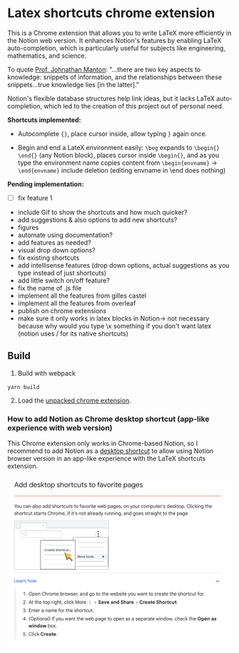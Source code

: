 # Latex shortcuts chrome extension
This is a Chrome extension that allows you to write LaTeX more efficiently in the Notion web version. It enhances Notion's features by enabling LaTeX auto-completion, which is particularly useful for subjects like engineering, mathematics, and science.

To quote [Prof. Johnathan Manton](https://people.eng.unimelb.edu.au/jmanton/):
"...there are two key aspects to knowledge: snippets of information, and the relationships between these snippets...true knowledge lies [in the latter]."

Notion's flexible database structures help link ideas, but it lacks LaTeX auto-completion, which led to the creation of this project out of personal need.

**Shortcuts implemented:**
- Autocomplete `{}`, place cursor inside, allow typing `}` again once.

- Begin and end a LateX environment easily:
    `\beg` expands to `\begin{} \end{}` (any Notion block), 
    places cursor inside `\begin{}`, and as you type the environment name
    copies content from `\begin{envname}` -> `\end{envname}` include deletion (editing envname in \end does nothing)
    

<!-- | Description                                      | Trigger | Result                                                                                  | Example                         | Notion Block       |
|--------------------------------------------------|---------|-----------------------------------------------------------------------------------------|---------------------------------|--------------------|
| Begin and end a LaTeX environment easily         | `\beg`  | Expands to `\begin{} \end{}`, places cursor inside `\begin{}`, copies content to `\end{}`| `\beg` → `\begin{} \end{}`      | Inline Math         |
| Auto complete `{}`                               | `{`     | Expands to `{}`, places cursor inside                                                   | `{` → `{}`                      | Text Block         |
 -->

**Pending implementation:**
- [ ] fix feature 1
- include Gif to show the shortcuts and how much quicker?
- add suggestions & also options to add new shortcuts?
- figures 
- automate using documentation?
- add features as needed?
- visual drop down options?
- fix existing shortcuts
- add intellisense features (drop down options, actual suggestions as you type instead of just shortcuts)
- add little switch on/off feature? 
- fix the name of .js file 
- implement all the features from gilles castel
- implement all the features from overleaf
- publish on chrome extensions 
- make sure it only works in latex blocks in Notion-> not necessary because why would you type \x something if you don't want latex (notion uses / for its native shortcuts)


## Build
1. Build with webpack
```
yarn build
```

2. Load the [unpacked chrome extension](https://developer.chrome.com/docs/extensions/get-started/tutorial/hello-world#load-unpacked).


### How to add Notion as Chrome desktop shortcut (app-like experience with web version)
This Chrome extension only works in Chrome-based Notion, so I recommend to add Notion as a [desktop shortcut](https://support.google.com/a/users/answer/13293027?hl=en#desktop_shortcut&zippy=%2Clearn-how) to allow using Notion browser version in an app-like experience with the LaTeX shortcuts extension.

![Image showing how to add desktop shortcuts in Chrome browser](add-desktop-shortcuts.png)
